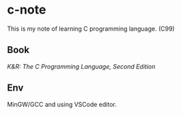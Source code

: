 # c-note

This is my note of learning C programming language. (C99)

## Book

_K&R: The C Programming Language, Second Edition_

## Env

MinGW/GCC and using VSCode editor.